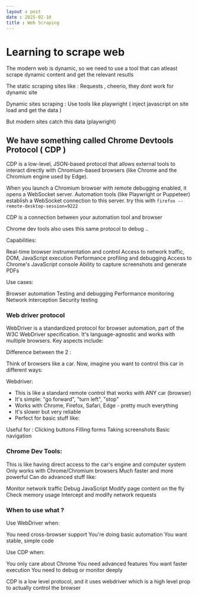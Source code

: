 ```yaml
---
layout : post 
date : 2025-02-10
title : Web Scraping
---
```


# Learning to scrape web 

The modern web is dynamic, so we need to use a tool that can atleast scrape dynamic content and get the relevant resutls 

The static scraping sites like : Requests , cheerio, they dont work for dynamic site 

Dynamic sites scraping : Use tools like playwright ( inject javascript on site load and get the data ) 

But modern sites catch this data (playwright) 

## We have something called Chrome Devtools Protocol ( CDP )

CDP is a low-level, JSON-based protocol that allows external tools to interact directly with Chromium-based browsers (like Chrome and the Chromium engine used by Edge).

When you launch a Chromium browser with remote debugging enabled, it opens a WebSocket server. Automation tools (like Playwright or Puppeteer) establish a WebSocket connection to this server.
try this with `firefox --remote-desktop-session=9222`

CDP is a connection between your automation tool and browser 

Chrome dev tools also uses this same protocol to debug .. 

Capabilities:


Real-time browser instrumentation and control
Access to network traffic, DOM, JavaScript execution
Performance profiling and debugging
Access to Chrome's JavaScript console
Ability to capture screenshots and generate PDFs


Use cases:


Browser automation
Testing and debugging
Performance monitoring
Network interception
Security testing



### Web driver protocol 

WebDriver is a standardized protocol for browser automation, part of the W3C WebDriver specification. It's language-agnostic and works with multiple browsers. Key aspects include:



Difference between the 2 : 

Think of browsers like a car. Now, imagine you want to control this car in different ways:

Webdriver: 
* This is like a standard remote control that works with ANY car (browser)
* It's simple: "go forward", "turn left", "stop"
* Works with Chrome, Firefox, Safari, Edge - pretty much everything
* It's slower but very reliable
* Perfect for basic stuff like:


Useful for : 
Clicking buttons
Filling forms
Taking screenshots
Basic navigation

### Chrome Dev Tools: 
This is like having direct access to the car's engine and computer system
Only works with Chrome/Chromium browsers
Much faster and more powerful
Can do advanced stuff like:

Monitor network traffic
Debug JavaScript
Modify page content on the fly
Check memory usage
Intercept and modify network requests



### When to use what ? 

Use WebDriver when:

You need cross-browser support
You're doing basic automation
You want stable, simple code


Use CDP when:

You only care about Chrome
You need advanced features
You want faster execution
You need to debug or monitor deeply

CDP is a low level protocol, and it uses webdriver which is a high level prop to actually control the browser 


























